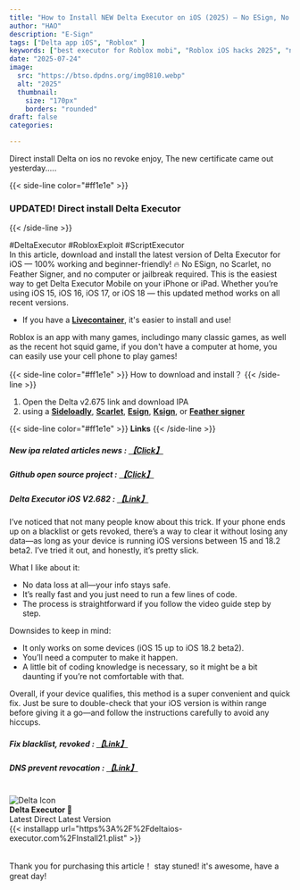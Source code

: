 ```yaml
---
title: "How to Install NEW Delta Executor on iOS (2025) – No ESign, No PC, No Jailbreak Required!"
author: "HAO"
description: "E-Sign"
tags: ["Delta app iOS", "Roblox" ]
keywords: ["best executor for Roblox mobi", "Roblox iOS hacks 2025", "no scarlet no esign no computer", "how to get Delta executor free"]
date: "2025-07-24"
image:
  src: "https://btso.dpdns.org/img0810.webp"
  alt: "2025"
  thumbnail:
    size: "170px"
    borders: "rounded"
draft: false
categories:

---
```


Direct install Delta on ios no revoke enjoy, The new certificate came out yesterday.....
<!--more-->

{{< side-line color="#ff1e1e" >}}
### **UPDATED! Direct install Delta Executor**
{{< /side-line >}}

#DeltaExecutor #RobloxExploit #ScriptExecutor  
In this article, download and install the latest version of Delta Executor for iOS — 100% working and beginner-friendly! 🔥
No ESign, no Scarlet, no Feather Signer, and no computer or jailbreak required. This is the easiest way to get Delta Executor Mobile on your iPhone or iPad.
Whether you’re using iOS 15, iOS 16, iOS 17, or iOS 18 — this updated method works on all recent versions.

* If you have a **[Livecontainer](https://haee.dpdns.org/post/livecontainer_0115/)**, it's easier to install and use!

Roblox is an app with many games, includingo many classic games, as well as the recent hot squid game, if you don't have a computer at home, you can easily use your cell phone to play games!

{{< side-line color="#ff1e1e" >}}
How to download and install？
{{< /side-line >}}

1. Open the Delta v2.675 link and download IPA
2. using a **[Sideloadly](https://sideloadly.io/)**, **[Scarlet](https://haee.dpdns.org/post/scarlet-fix-250424/)**, **[Esign](https://haee.dpdns.org/post/esign-250530/)**, **[Ksign](https://haee.dpdns.org/post/ksign_250524/)**, or **[Feather signer](https://haee.dpdns.org/post/feather250309/)** 

{{< side-line color="#ff1e1e" >}}
**Links**
{{< /side-line >}}

##### **<font style="background: "> New ipa related articles news : [【Click】](https://www.patreon.com/hao8?utm_medium=unknown&utm_source=join_link&utm_campaign=creatorshare_creator&utm_content=copyLink)</font>** 

##### **<font style="background:  ">Github open source project : [【Click】](https://github.com/yeongpin/cursor-free-vip)</font>**

##### **<font style="background:  ">Delta Executor iOS V2.682 : [【Link】](https://haee.dpdns.org/post/250712/)</font>**

I’ve noticed that not many people know about this trick. If your phone ends up on a blacklist or gets revoked, there’s a way to clear it without losing any data—as long as your device is running iOS versions between 15 and 18.2 beta2. I’ve tried it out, and honestly, it’s pretty slick.

What I like about it:

- No data loss at all—your info stays safe.
- It’s really fast and you just need to run a few lines of code.
- The process is straightforward if you follow the video guide step by step.

Downsides to keep in mind:

- It only works on some devices (iOS 15 up to iOS 18.2 beta2).
- You’ll need a computer to make it happen.
- A little bit of coding knowledge is necessary, so it might be a bit daunting if you’re not comfortable with that.

Overall, if your device qualifies, this method is a super convenient and quick fix. Just be sure to double-check that your iOS version is within range before giving it a go—and follow the instructions carefully to avoid any hiccups.

##### **<font style="background:  ">Fix blacklist, revoked : [【Link】](https://haee.dpdns.org/post/fixverify-250318/)</font>**

##### **<font style="background:  ">DNS prevent revocation : [【Link】](https://haee.dpdns.org/post/feather-250413/)</font>**

<br>

<div class="app-card">
  <div class="app-info">
    <img class="app-icon" src="/img/img9053.WEBP" alt="Delta Icon">
    <div class="app-details">
      <strong>Delta Executor 📣</strong><br>
      Latest Direct Latest Version
    </div>
  </div>
  <div class="app-download">
    {{< installapp url="https%3A%2F%2Fdeltaios-executor.com%2FInstall21.plist" >}}
  </div>
</div>

<br>

Thank you for purchasing this article！ stay stuned! it's awesome, have a great day!

